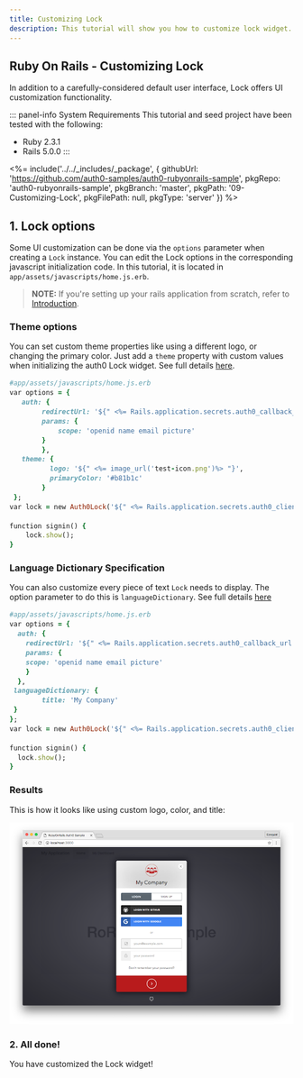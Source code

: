 ```yaml
---
title: Customizing Lock
description: This tutorial will show you how to customize lock widget.
---
```


## Ruby On Rails - Customizing Lock
In addition to a carefully-considered default user interface, Lock offers UI customization functionality.

::: panel-info System Requirements
This tutorial and seed project have been tested with the following:
* Ruby 2.3.1
* Rails 5.0.0
:::

<%= include('../../_includes/_package', {
  githubUrl: 'https://github.com/auth0-samples/auth0-rubyonrails-sample',
  pkgRepo: 'auth0-rubyonrails-sample',
  pkgBranch: 'master',
  pkgPath: '09-Customizing-Lock',
  pkgFilePath: null,
  pkgType: 'server'
}) %>

## 1. Lock options

Some UI customization can be done via the `options` parameter when creating a `Lock` instance. You can edit the Lock options in the corresponding javascript initialization code. In this tutorial, it is located in ```app/assets/javascripts/home.js.erb```.

> **NOTE:** If you're setting up your rails application from scratch, refer to [Introduction](/quickstart/webapp/rails/00-introduction).


### Theme options

You can set custom theme properties like using a different logo, or changing the primary color. Just add a `theme` property with custom values when initializing the auth0 Lock widget. See full details [here](/libraries/lock/v10/customization#theming-options).

```ruby
#app/assets/javascripts/home.js.erb
var options = {
   auth: {
		redirectUrl: '${" <%= Rails.application.secrets.auth0_callback_url %> "}',
		params: {
			scope: 'openid name email picture'
		}
        },
   theme: {
          logo: '${" <%= image_url('test-icon.png')%> "}',
          primaryColor: '#b81b1c'
        }
 };
var lock = new Auth0Lock('${" <%= Rails.application.secrets.auth0_client_id %> "}', '${" <%= Rails.application.secrets.auth0_domain %> "}', options);

function signin() {
	lock.show();
}
```

### Language Dictionary Specification

You can also customize every piece of text `Lock` needs to display. The option parameter to do this is `languageDictionary`.
See full details [here](/libraries/lock/v10/customization#languagedictionary-object-)

```ruby
#app/assets/javascripts/home.js.erb
var options = {
  auth: {
    redirectUrl: '${" <%= Rails.application.secrets.auth0_callback_url %> "}',
    params: {
	scope: 'openid name email picture'
    }
  },
 languageDictionary: {
        title: 'My Company'
 }
};
var lock = new Auth0Lock('${" <%= Rails.application.secrets.auth0_client_id %> "}', '${" <%= Rails.application.secrets.auth0_domain %> "}', options);

function signin() {
  lock.show();
}
```

### Results

This is how it looks like using custom logo, color, and title:

![Custom lock](/media/articles/server-platforms/rails/widget-custom-logo-color.png)

### 2. All done!

You have customized the Lock widget!
